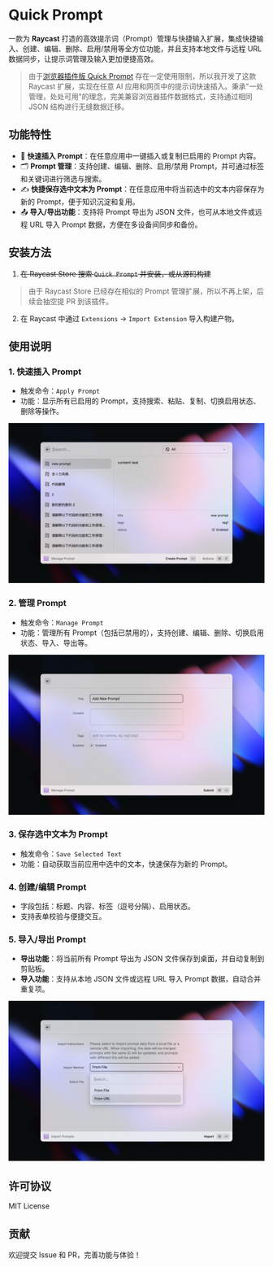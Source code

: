 # Quick Prompt

一款为 **Raycast** 打造的高效提示词（Prompt）管理与快捷输入扩展，集成快捷输入、创建、编辑、删除、启用/禁用等全方位功能，并且支持本地文件与远程 URL 数据同步，让提示词管理及输入更加便捷高效。

> 由于[浏览器插件版 Quick Prompt](https://github.com/wenyuanw/quick-prompt) 存在一定使用限制，所以我开发了这款 Raycast 扩展，实现在任意 AI 应用和网页中的提示词快速插入。秉承"一处管理，处处可用"的理念，完美兼容浏览器插件数据格式，支持通过相同 JSON 结构进行无缝数据迁移。

## 功能特性

- 🚀 **快速插入 Prompt**：在任意应用中一键插入或复制已启用的 Prompt 内容。
- 🗂️ **Prompt 管理**：支持创建、编辑、删除、启用/禁用 Prompt，并可通过标签和关键词进行筛选与搜索。
- ✍️ **快捷保存选中文本为 Prompt**：在任意应用中将当前选中的文本内容保存为新的 Prompt，便于知识沉淀和复用。
- 📤 **导入/导出功能**：支持将 Prompt 导出为 JSON 文件，也可从本地文件或远程 URL 导入 Prompt 数据，方便在多设备间同步和备份。

## 安装方法

1. ~~在 Raycast Store 搜索 `Quick Prompt` 并安装，或从源码构建~~

> 由于 Raycast Store 已经存在相似的 Prompt 管理扩展，所以不再上架，后续会抽空提 PR 到该插件。

2. 在 Raycast 中通过 `Extensions` -> `Import Extension` 导入构建产物。

## 使用说明

### 1. 快速插入 Prompt

- 触发命令：`Apply Prompt`
- 功能：显示所有已启用的 Prompt，支持搜索、粘贴、复制、切换启用状态、删除等操作。

![Quick Prompt](./metadata/quick-prompt-1.png)

### 2. 管理 Prompt

- 触发命令：`Manage Prompt`
- 功能：管理所有 Prompt（包括已禁用的），支持创建、编辑、删除、切换启用状态、导入、导出等。

![Quick Prompt](./metadata/quick-prompt-2.png)

### 3. 保存选中文本为 Prompt

- 触发命令：`Save Selected Text`
- 功能：自动获取当前应用中选中的文本，快速保存为新的 Prompt。

### 4. 创建/编辑 Prompt

- 字段包括：标题、内容、标签（逗号分隔）、启用状态。
- 支持表单校验与便捷交互。

### 5. 导入/导出 Prompt

- **导出功能**：将当前所有 Prompt 导出为 JSON 文件保存到桌面，并自动复制到剪贴板。
- **导入功能**：支持从本地 JSON 文件或远程 URL 导入 Prompt 数据，自动合并重复项。

![Quick Prompt](./metadata/quick-prompt-3.png)

## 许可协议

MIT License

## 贡献

欢迎提交 Issue 和 PR，完善功能与体验！
